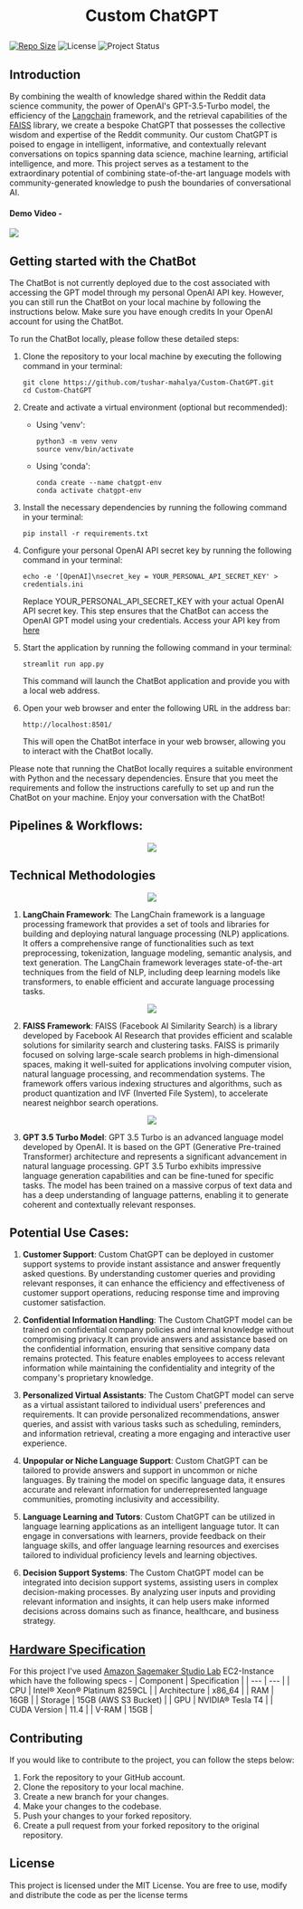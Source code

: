 # <p align = "center">__Custom ChatGPT__</p>
[![Repo Size](https://img.shields.io/github/repo-size/tushar-mahalya/Custom-ChatGPT?style=flat-square)](https://github.com/tushar-mahalya/Custom-ChatGPT)  ![License](https://img.shields.io/badge/license-MIT-red.svg)  ![Project Status](https://img.shields.io/badge/status-Completed-brightgreen.svg)

## Introduction

By combining the wealth of knowledge shared within the Reddit data science community, the power of OpenAI's GPT-3.5-Turbo model, the efficiency of the [Langchain](https://python.langchain.com/) framework, and the retrieval capabilities of the [FAISS](https://ai.facebook.com/tools/faiss/#:~:text=FAISS%20contains%20algorithms%20that%20search,and%20GPU%20support%20via%20CUDA.) library, we create a bespoke ChatGPT that possesses the collective wisdom and expertise of the Reddit community. Our custom ChatGPT is poised to engage in intelligent, informative, and contextually relevant conversations on topics spanning data science, machine learning, artificial intelligence, and more. This project serves as a testament to the extraordinary potential of combining state-of-the-art language models with community-generated knowledge to push the boundaries of conversational AI.
#### Demo Video -
<img src = "resources/CustomGPT_demo.gif" />

## Getting started with the ChatBot

The ChatBot is not currently deployed due to the cost associated with accessing the GPT model through my personal OpenAI API key. However, you can still run the ChatBot on your local machine by following the instructions below. Make sure you have enough credits In your OpenAI account for using the ChatBot.

To run the ChatBot locally, please follow these detailed steps:

1. Clone the repository to your local machine by executing the following command in your terminal:
   
       git clone https://github.com/tushar-mahalya/Custom-ChatGPT.git
       cd Custom-ChatGPT
   
2. Create and activate a virtual environment (optional but recommended):
   - Using 'venv':
     
         python3 -m venv venv
         source venv/bin/activate
   - Using 'conda':
     
         conda create --name chatgpt-env
         conda activate chatgpt-env
  
4. Install the necessary dependencies by running the following command in your terminal:
   
       pip install -r requirements.txt
   
5. Configure your personal OpenAI API secret key by running the following command in your terminal:

       echo -e '[OpenAI]\nsecret_key = YOUR_PERSONAL_API_SECRET_KEY' > credentials.ini
   Replace YOUR_PERSONAL_API_SECRET_KEY with your actual OpenAI API secret key. This step ensures that the ChatBot can access the OpenAI GPT model using your credentials. Access your API key from [here](https://openai.com/blog/openai-api)
   
6. Start the application by running the following command in your terminal:

       streamlit run app.py
   This command will launch the ChatBot application and provide you with a local web address.
   
7. Open your web browser and enter the following URL in the address bar:
   
       http://localhost:8501/
   This will open the ChatBot interface in your web browser, allowing you to interact with the ChatBot locally.

Please note that running the ChatBot locally requires a suitable environment with Python and the necessary dependencies. Ensure that you meet the requirements and follow the instructions carefully to set up and run the ChatBot on your machine. Enjoy your conversation with the ChatBot!

## Pipelines & Workflows:

<p align = "center"><img src = "resources/customgpt_workflow.png"></p>

## Technical Methodologies

<p align = "center"><img src = "resources/langchain.png"></p>

1. <b>LangChain Framework</b>: The LangChain framework is a language processing framework that provides a set of tools and libraries for building and deploying natural language processing (NLP) applications. It offers a comprehensive range of functionalities such as text preprocessing, tokenization, language modeling, semantic analysis, and text generation. The LangChain framework leverages state-of-the-art techniques from the field of NLP, including deep learning models like transformers, to enable efficient and accurate language processing tasks.

<p align = "center"><img src = "resources/faiss_logo.png"></p>

2. <b>FAISS Framework</b>: FAISS (Facebook AI Similarity Search) is a library developed by Facebook AI Research that provides efficient and scalable solutions for similarity search and clustering tasks. FAISS is primarily focused on solving large-scale search problems in high-dimensional spaces, making it well-suited for applications involving computer vision, natural language processing, and recommendation systems. The framework offers various indexing structures and algorithms, such as product quantization and IVF (Inverted File System), to accelerate nearest neighbor search operations.

<p align = "center"><img src = "resources/openai_logo.jpeg"></p>

3. <b>GPT 3.5 Turbo Model</b>: GPT 3.5 Turbo is an advanced language model developed by OpenAI. It is based on the GPT (Generative Pre-trained Transformer) architecture and represents a significant advancement in natural language processing. GPT 3.5 Turbo exhibits impressive language generation capabilities and can be fine-tuned for specific tasks. The model has been trained on a massive corpus of text data and has a deep understanding of language patterns, enabling it to generate coherent and contextually relevant responses.



## Potential Use Cases:

1. <b>Customer Support</b>: Custom ChatGPT can be deployed in customer support systems to provide instant assistance and answer frequently asked questions. By understanding customer queries and providing relevant responses, it can enhance the efficiency and effectiveness of customer support operations, reducing response time and improving customer satisfaction.

2. <b>Confidential Information Handling</b>: The Custom ChatGPT model can be trained on confidential company policies and internal knowledge without compromising privacy.It can provide answers and assistance based on the confidential information, ensuring that sensitive company data remains protected. This feature enables employees to access relevant information while maintaining the confidentiality and integrity of the company's proprietary knowledge.

3. <b>Personalized Virtual Assistants</b>: The Custom ChatGPT model can serve as a virtual assistant tailored to individual users' preferences and requirements. It can provide personalized recommendations, answer queries, and assist with various tasks such as scheduling, reminders, and information retrieval, creating a more engaging and interactive user experience.

4. <b>Unpopular or Niche Language Support</b>: Custom ChatGPT can be tailored to provide answers and support in uncommon or niche languages. By training the model on specific language data, it ensures accurate and relevant information for underrepresented language communities, promoting inclusivity and accessibility.

5. <b>Language Learning and Tutors</b>: Custom ChatGPT can be utilized in language learning applications as an intelligent language tutor. It can engage in conversations with learners, provide feedback on their language skills, and offer language learning resources and exercises tailored to individual proficiency levels and learning objectives.

6. <b>Decision Support Systems</b>: The Custom ChatGPT model can be integrated into decision support systems, assisting users in complex decision-making processes. By analyzing user inputs and providing relevant information and insights, it can help users make informed decisions across domains such as finance, healthcare, and business strategy.



## <u>Hardware Specification</u>
For this project I've used [Amazon Sagemaker Studio Lab](https://studiolab.sagemaker.aws/) EC2-Instance which have the following specs - 
| Component | Specification |
| --- | --- |
| CPU | Intel® Xeon® Platinum 8259CL |
| Architecture | x86_64 |
| RAM | 16GB |
| Storage | 15GB (AWS S3 Bucket) |
| GPU | NVIDIA® Tesla T4 |
| CUDA Version | 11.4 |
| V-RAM | 15GB |

## Contributing

If you would like to contribute to the project, you can follow the steps below:

1. Fork the repository to your GitHub account.
2. Clone the repository to your local machine.
3. Create a new branch for your changes.
4. Make your changes to the codebase.
5. Push your changes to your forked repository.
6. Create a pull request from your forked repository to the original repository.

## License

This project is licensed under the MIT License. You are free to use, modify and distribute the code as per the license terms

